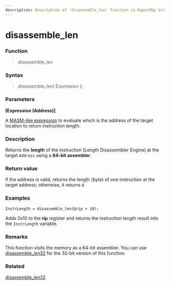 ```yaml
---
description: Description of 'disassemble_len' function in HyperDbg Scripts
---
```


# disassemble\_len

### Function

> disassemble\_len

### Syntax

> disassemble\_len( Expression );

### Parameters

**\[Expression (Address)]**

A [MASM-like expression](https://docs.hyperdbg.org/commands/scripting-language/assumptions-and-evaluations) to evaluate which is the address of the target location to return instruction length.

### Description

Returns the **length** of the instruction (Length Disassembler Engine) at the target `Address` using a **64-bit assembler**.

### Return value

If the address is valid, returns the length (byte) of one instruction at the target address; otherwise, it returns `0`.

### Examples

```clike
InstrLength = disassemble_len(@rip + 10);
```

Adds 0x10 to the **rip** register and returns the instruction length result into the `InstrLength` variable.

### Remarks

This function visits the memory as a 64-bit assembler. You can use [disassemble\_len32](https://docs.hyperdbg.org/commands/scripting-language/functions/diassembler/disassemble\_len32) for the 32-bit version of this function.

### Related

[disassemble\_len32](https://docs.hyperdbg.org/commands/scripting-language/functions/diassembler/disassemble\_len32)

